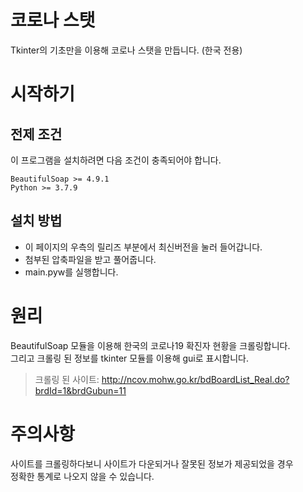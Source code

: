 # 코로나 스탯
Tkinter의 기초만을 이용해 코로나 스탯을 만듭니다. (한국 전용)

# 시작하기
## 전제 조건
이 프로그램을 설치하려면 다음 조건이 충족되어야 합니다.
```
BeautifulSoap >= 4.9.1
Python >= 3.7.9
```

## 설치 방법
* 이 페이지의 우측의 릴리즈 부분에서 최신버전을 눌러 들어갑니다.
* 첨부된 압축파일을 받고 풀어줍니다.
* main.pyw를 실행합니다.

# 원리
BeautifulSoap 모듈을 이용해 한국의 코로나19 확진자 현황을 크롤링합니다.\
그리고 크롤링 된 정보를 tkinter 모듈를 이용해 gui로 표시합니다.

> 크롤링 된 사이트: http://ncov.mohw.go.kr/bdBoardList_Real.do?brdId=1&brdGubun=11

# 주의사항
사이트를 크롤링하다보니 사이트가 다운되거나 잘못된 정보가 제공되었을 경우\
정확한 통계로 나오지 않을 수 있습니다.
